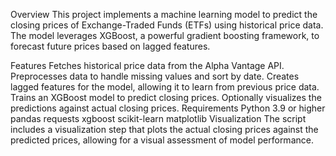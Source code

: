 Overview
This project implements a machine learning model to predict the closing prices of Exchange-Traded Funds (ETFs) using historical price data. The model leverages XGBoost, a powerful gradient boosting framework, to forecast future prices based on lagged features.

Features
Fetches historical price data from the Alpha Vantage API.
Preprocesses data to handle missing values and sort by date.
Creates lagged features for the model, allowing it to learn from previous price data.
Trains an XGBoost model to predict closing prices.
Optionally visualizes the predictions against actual closing prices.
Requirements
Python 3.9 or higher
pandas
requests
xgboost
scikit-learn
matplotlib
Visualization
The script includes a visualization step that plots the actual closing prices against the predicted prices, allowing for a visual assessment of model performance.
